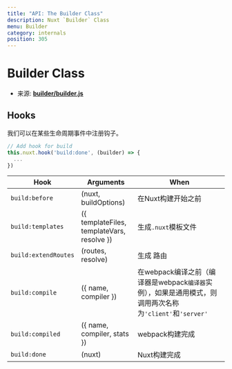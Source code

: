 ```yaml
---
title: "API: The Builder Class"
description: Nuxt `Builder` Class
menu: Builder
category: internals
position: 305
---
```


# Builder Class

- 来源: **[builder/builder.js](https://github.com/nuxt/nuxt.js/blob/dev/packages/builder/src/builder.js)**

## Hooks

我们可以在某些生命周期事件中注册钩子。

```js
// Add hook for build
this.nuxt.hook('build:done', (builder) => {
  ...
})
```

Hook                 | Arguments                                  | When
---------------------|--------------------------------------------|----------------------------------------------------------------------------------------------------------------------------------------
`build:before`       | (nuxt, buildOptions)                       | 在Nuxt构建开始之前
`build:templates`    | ({ templateFiles, templateVars, resolve }) | 生成`.nuxt`模板文件
`build:extendRoutes` | (routes, resolve)                          | 生成 路由
`build:compile`      | ({ name, compiler })                       | 在webpack编译之前（编译器是webpack`编译器`实例），如果是通用模式，则调用两次名称为`'client'`和`'server'`
`build:compiled`     | ({ name, compiler, stats })                | webpack构建完成
`build:done`         | (nuxt)                                     | Nuxt构建完成
